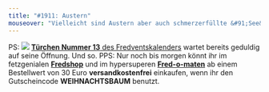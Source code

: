```yaml
---
title: "#1911: Austern"
mouseover: "Vielleicht sind Austern aber auch schmerzerfüllte &#91;See&#93;Sterne."
---
```


PS:
<a href="http://www.fonflatter.de/advent10"><img src="http://www.fonflatter.de/adv10/erfindungen_s.png"></a>
<a href="http://www.fonflatter.de/advent10"><strong>Türchen Nummer 13</strong> des Fredventskalenders</a> wartet bereits geduldig auf seine Öffnung.
Und so.
PPS:
Nur noch bis morgen könnt ihr im fetzgenialen <a href="http://fredshop.spreadshirt.net/"><strong>Fredshop</strong></a> und im hypersuperen <a href="http://fred-o-mat.spreadshirt.net/"><strong>Fred-o-maten</strong></a> ab einem Bestellwert von 30 Euro <strong>versandkostenfrei</strong> einkaufen, wenn ihr den Gutscheincode <strong>WEIHNACHTSBAUM</strong> benutzt.

